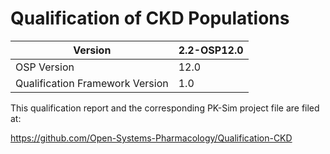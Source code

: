 # Qualification of CKD Populations



| Version                                         | 2.2-OSP12.0                                                   |
| ----------------------------------------------- | ------------------------------------------------------------ |
| OSP Version                                     | 12.0                                                          |
| Qualification Framework Version                 | 1.0                                                          |



This qualification report and the corresponding PK-Sim project file are filed at:

https://github.com/Open-Systems-Pharmacology/Qualification-CKD
